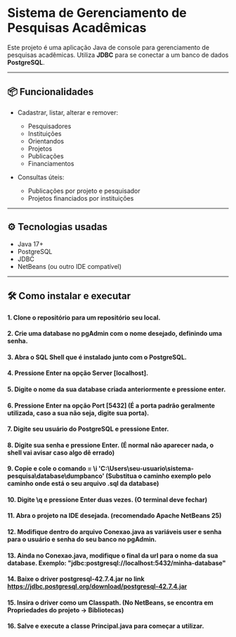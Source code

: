# Sistema de Gerenciamento de Pesquisas Acadêmicas

Este projeto é uma aplicação Java de console para gerenciamento de pesquisas acadêmicas. 
Utiliza **JDBC** para se conectar a um banco de dados **PostgreSQL**.

---

## 📦 Funcionalidades

- Cadastrar, listar, alterar e remover:
  - Pesquisadores
  - Instituições
  - Orientandos
  - Projetos
  - Publicações
  - Financiamentos

- Consultas úteis:
  - Publicações por projeto e pesquisador
  - Projetos financiados por instituições

---

## ⚙️ Tecnologias usadas

- Java 17+
- PostgreSQL
- JDBC
- NetBeans (ou outro IDE compatível)

---

## 🛠️ Como instalar e executar

#### 1. Clone o repositório para um repositório seu local.
#### 2. Crie uma database no pgAdmin com o nome desejado, definindo uma senha.
#### 3. Abra o SQL Shell que é instalado junto com o PostgreSQL.
#### 4. Pressione Enter na opção Server [localhost].
#### 5. Digite o nome da sua database criada anteriormente e pressione enter.
#### 6. Pressione Enter na opção Port [5432] (É a porta padrão geralmente utilizada, caso a sua não seja, digite sua porta).
#### 7. Digite seu usuário do PostgreSQL e pressione Enter.
#### 8. Digite sua senha e pressione Enter. (É normal não aparecer nada, o shell vai avisar caso algo dê errado)
#### 9. Copie e cole o comando = \i 'C:\\Users\\seu-usuario\\sistema-pesquisa\\database\\dumpbanco' (Substitua o caminho exemplo pelo caminho onde está o seu arquivo .sql da database)
#### 10. Digite \q e pressione Enter duas vezes. (O terminal deve fechar)
#### 11. Abra o projeto na IDE desejada. (recomendado Apache NetBeans 25)
#### 12. Modifique dentro do arquivo Conexao.java as variáveis user e senha para o usuário e senha do seu banco no pgAdmin.
#### 13. Ainda no Conexao.java, modifique o final da url para o nome da sua database. Exemplo: "jdbc:postgresql://localhost:5432/minha-database"
#### 14. Baixe o driver postgresql-42.7.4.jar no link https://jdbc.postgresql.org/download/postgresql-42.7.4.jar
#### 15. Insira o driver como um Classpath. (No NetBeans, se encontra em Propriedades do projeto -> Bibliotecas)
#### 16. Salve e execute a classe Principal.java para começar a utilizar.
